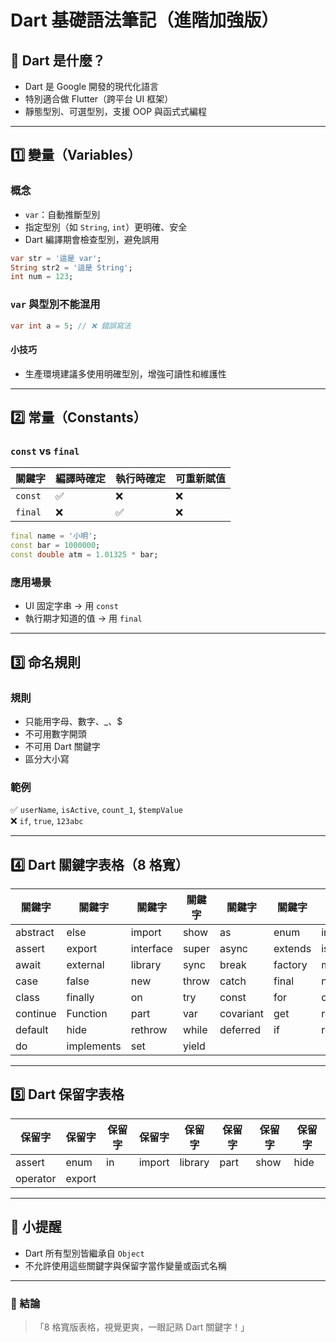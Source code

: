 
# Dart 基礎語法筆記（進階加強版）

## 🌟 Dart 是什麼？

- Dart 是 Google 開發的現代化語言
- 特別適合做 Flutter（跨平台 UI 框架）
- 靜態型別、可選型別，支援 OOP 與函式式編程

---

## 1️⃣ 變量（Variables）

### 概念

- `var`：自動推斷型別
- 指定型別（如 `String`, `int`）更明確、安全
- Dart 編譯期會檢查型別，避免誤用

```dart
var str = '這是 var';
String str2 = '這是 String';
int num = 123;
```

### `var` 與型別不能混用

```dart
var int a = 5; // ❌ 錯誤寫法
```

#### 小技巧

- 生產環境建議多使用明確型別，增強可讀性和維護性

---

## 2️⃣ 常量（Constants）

### `const` vs `final`

| 關鍵字 | 編譯時確定 | 執行時確定 | 可重新賦值 |
|-----------|-----------|-----------|---------|
| `const` | ✅ | ❌ | ❌ |
| `final` | ❌ | ✅ | ❌ |

```dart
final name = '小明';
const bar = 1000000;
const double atm = 1.01325 * bar;
```

### 應用場景

- UI 固定字串 → 用 `const`
- 執行期才知道的值 → 用 `final`

---

## 3️⃣ 命名規則

### 規則

- 只能用字母、數字、_、$
- 不可用數字開頭
- 不可用 Dart 關鍵字
- 區分大小寫

### 範例

✅ `userName`, `isActive`, `count_1`, `$tempValue`  
❌ `if`, `true`, `123abc`

---

## 4️⃣ Dart 關鍵字表格（8 格寬）

| 關鍵字    | 關鍵字  | 關鍵字  | 關鍵字  | 關鍵字  | 關鍵字  | 關鍵字  | 關鍵字  |
|-----------|-----------|-----------|-----------|-----------|-----------|-----------|-----------|
| abstract  | else     | import   | show    | as      | enum    | in      | static |
| assert    | export   | interface| super  | async   | extends | is     | switch |
| await     | external | library  | sync   | break   | factory | mixin | this  |
| case      | false    | new      | throw  | catch   | final   | null  | true  |
| class     | finally  | on       | try    | const   | for     | operator | typedef |
| continue  | Function | part     | var    | covariant | get   | required | void  |
| default   | hide     | rethrow  | while | deferred | if    | return | with  |
| do        | implements| set     | yield |         |       |       |      |

---

## 5️⃣ Dart 保留字表格

| 保留字      | 保留字    | 保留字 | 保留字    | 保留字     | 保留字  | 保留字  | 保留字  |
| -------- | ------ | --- | ------ | ------- | ---- | ---- | ---- |
| assert   | enum   | in  | import | library | part | show | hide |
| operator | export |     |        |         |      |      |      |

---

## 🧠 小提醒

- Dart 所有型別皆繼承自 `Object`
- 不允許使用這些關鍵字與保留字當作變量或函式名稱

---

### 💬 結論

> 「8 格寬版表格，視覺更爽，一眼記熟 Dart 關鍵字！」
